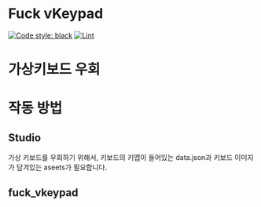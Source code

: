 # Fuck vKeypad

[![Code style: black](https://img.shields.io/badge/code%20style-black-000000.svg)](https://github.com/psf/black)
[![Lint](https://github.com/soulee-dev/FuckVkeyPad/actions/workflows/black.yml/badge.svg)](https://github.com/soulee-dev/FuckVkeyPad/actions/workflows/black.yml)
# 가상키보드 우회

# 작동 방법
## Studio
가상 키보드를 우회하기 위해서, 키보드의 키맵이 들어있는 data.json과 키보드 이미지가 담겨있는 aseets가 필요합니다.

## fuck_vkeypad
